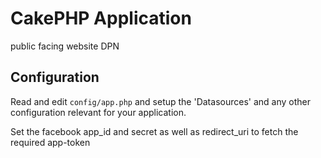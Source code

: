# CakePHP Application

public facing website DPN

## Configuration

Read and edit `config/app.php` and setup the 'Datasources' and any other
configuration relevant for your application.

Set the facebook app_id and secret as well as redirect_uri to fetch the required app-token

